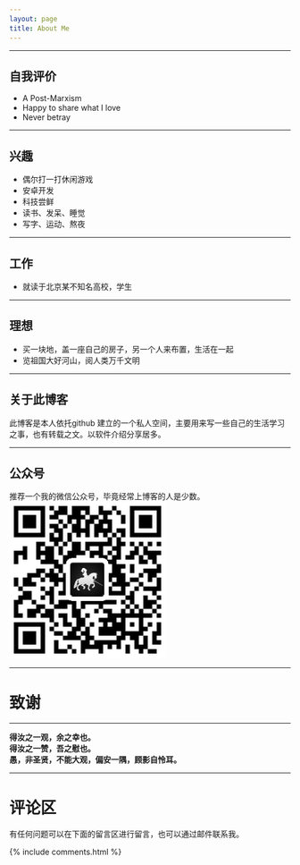 ```yaml
---
layout: page
title: About Me
---
```



---
## 自我评价
* A Post-Marxism  
* Happy to share what I love
* Never betray

---
## 兴趣

* 偶尔打一打休闲游戏
* 安卓开发
* 科技尝鲜
* 读书、发呆、睡觉
* 写字、运动、熬夜

---
## 工作

* 就读于北京某不知名高校，学生


---
## 理想

* 买一块地，盖一座自己的房子，另一个人来布置，生活在一起
* 览祖国大好河山，阅人类万千文明

---
## 关于此博客

此博客是本人依托github 建立的一个私人空间，主要用来写一些自己的生活学习之事，也有转载之文。以软件介绍分享居多。

---
## 公众号
推荐一个我的微信公众号，毕竟经常上博客的人是少数。
![](/images/wechatgrp.png)


---


# 致谢

---
  **得汝之一观，余之幸也。</br>
  得汝之一赞，吾之慰也。</br>
  愚，非圣贤，不能大观，偏安一隅，顾影自怜耳。</br>**

---

# 评论区

有任何问题可以在下面的留言区进行留言，也可以通过邮件联系我。



{% include comments.html %}
